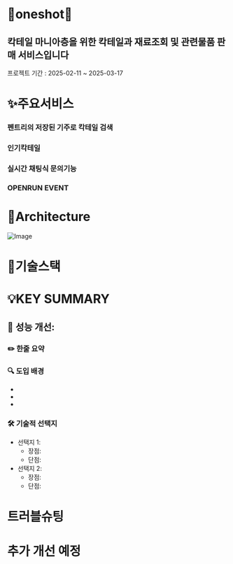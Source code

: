 # 🍹oneshot🍷
## 칵테일 마니아층을 위한 칵테일과 재료조회 및 관련물품 판매 서비스입니다

프로젝트 기간 : 2025-02-11 ~ 2025-03-17


# ✨주요서비스
### 펜트리의 저장된 기주로 칵테일 검색
### 인기칵테일
### 실시간 채팅식 문의기능
### OPENRUN EVENT 

#  📌Architecture
![Image](https://github.com/user-attachments/assets/abcbde92-2429-4589-b48f-82d471362266)


# 🔧기술스택




# 💡KEY SUMMARY

## 🚀 성능 개선: 

### ✏️ **한줄 요약**




### **🔍 도입 배경**

- 
- 
- 

### **🛠 기술적 선택지**

- 선택지 1:
    - 장점: 
    - 단점: 
- 선택지 2:
    - 장점:
    - 단점:

 # 트러블슈팅




 # 추가 개선 예정
 
  




 
